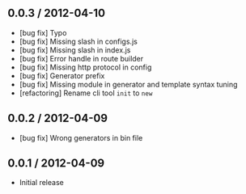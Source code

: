 ## 0.0.3 / 2012-04-10

- [bug fix] Typo
- [bug fix] Missing slash in configs.js
- [bug fix] Missing slash in index.js
- [bug fix] Error handle in route builder
- [bug fix] Missing http protocol in config
- [bug fix] Generator prefix
- [bug fix] Missing module in generator and template syntax tuning
- [refactoring] Rename cli tool `init` to `new`



## 0.0.2 / 2012-04-09

- [bug fix] Wrong generators in bin file



## 0.0.1 / 2012-04-09

  - Initial release